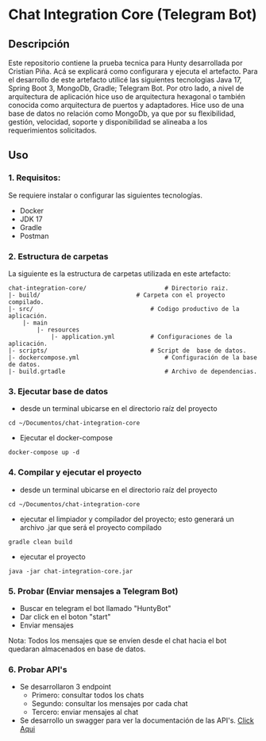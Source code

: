 # Chat Integration Core (Telegram Bot)

## Descripción

Este repositorio contiene la prueba tecnica para Hunty desarrollada
por Cristian Piña. Acá se explicará como configurara y ejecuta
el artefacto.
Para el desarrollo de este artefacto utilicé las siguientes tecnologias
Java 17, Spring Boot 3, MongoDb, Gradle; Telegram Bot. Por otro lado, a nivel
de arquitectura de aplicación hice uso de arquitectura hexagonal
o también conocida como arquitectura de puertos y adaptadores.
Hice uso de una base de datos no relación como MongoDb, ya que
por su flexibilidad, gestión, velocidad, soporte y disponibilidad se
alineaba a los requerimientos solicitados.

## Uso

###  1. Requisitos:

Se requiere instalar o configurar las siguientes tecnologías.
* Docker
* JDK 17
* Gradle
* Postman

### 2. Estructura de carpetas

La siguiente es la estructura de carpetas utilizada en este artefacto:
```
chat-integration-core/     					# Directorio raiz.
|- build/ 							# Carpeta con el proyecto compilado.
|- src/          						# Codigo productivo de la aplicación.
	|- main
		|- resources
			|- application.yml 			# Configuraciones de la aplicación.
|- scripts/      						# Script de  base de datos.
|- dockercompose.yml  						# Configuración de la base de datos.
|- build.grtadle      						# Archivo de dependencias.
```
### 3. Ejecutar base de datos

* desde un terminal ubicarse en el directorio raíz del proyecto
```
cd ~/Documentos/chat-integration-core
```
* Ejecutar el docker-compose
```
docker-compose up -d
```
### 4. Compilar y ejecutar el proyecto

* desde un terminal ubicarse en el directorio raíz del proyecto
 ```
cd ~/Documentos/chat-integration-core
```
* ejecutar el limpiador y compilador del proyecto; esto generará un archivo
  .jar que será el proyecto compilado
```
gradle clean build
```
* ejecutar el proyecto
```
java -jar chat-integration-core.jar
```

### 5. Probar (Enviar mensajes a Telegram Bot)

* Buscar en telegram el bot llamado "HuntyBot"
* Dar click en el boton "start"
* Enviar mensajes

Nota: Todos los mensajes que se envíen desde el chat hacia el bot
quedaran almacenados en base de datos.

### 6. Probar API's
* Se desarrollaron 3 endpoint
    * Primero: consultar todos los chats
    * Segundo: consultar los mensajes por cada chat
    * Tercero: enviar mensajes al chat
* Se desarrollo un swagger para ver la documentación de las API's. [Click Aqui](./swagger.yml)